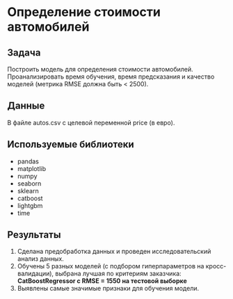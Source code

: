 # Определение стоимости автомобилей

## Задача
Построить модель для определения стоимости автомобилей. Проанализировать время обучения, время предсказания и качество моделей (метрика RMSE должна быть < 2500).


## Данные
В файле autos.csv с целевой переменной price (в евро).

## Используемые библиотеки
- pandas
- matplotlib
- numpy
- seaborn
- sklearn
- catboost
- lightgbm
- time

## Результаты
1. Сделана предобработка данных и проведен исследовательский анализ данных.
2. Обучены 5 разных моделей (с подбором гиперпараметров на кросс-валидации), выбрана лучшая по критериям заказчика:
<b>CatBoostRegressor с RMSE = 1550 на тестовой выборке</b>
3. Выявлены самые значимые признаки для обучения модели.
